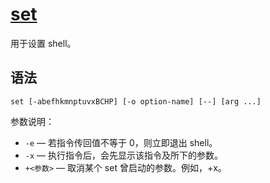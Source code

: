 # [set](https://www.runoob.com/linux/linux-comm-set.html)

用于设置 shell。

## 语法

```
set [-abefhkmnptuvxBCHP] [-o option-name] [--] [arg ...]
```

参数说明：

- `-e` — 若指令传回值不等于 0，则立即退出 shell。
- `-x` — 执行指令后，会先显示该指令及所下的参数。
- `+<参数>` — 取消某个 set 曾启动的参数。例如，+x。
